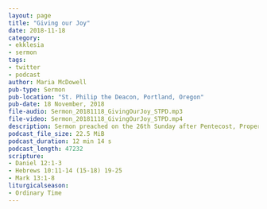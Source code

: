 ```yaml
---
layout: page
title: "Giving our Joy"
date: 2018-11-18
category:
- ekklesia
- sermon
tags:
- twitter
- podcast
author: Maria McDowell
pub-type: Sermon
pub-location: "St. Philip the Deacon, Portland, Oregon"
pub-date: 18 November, 2018
file-audio: Sermon_20181118_GivingOurJoy_STPD.mp3
file-video: Sermon_20181118_GivingOurJoy_STPD.mp4
description: Sermon preached on the 26th Sunday after Pentecost, Proper 28.
podcast_file_size: 22.5 MiB
podcast_duration: 12 min 14 s
podcast_length: 47232
scripture:
- Daniel 12:1-3
- Hebrews 10:11-14 (15-18) 19-25
- Mark 13:1-8
liturgicalseason:
- Ordinary Time
---
```

